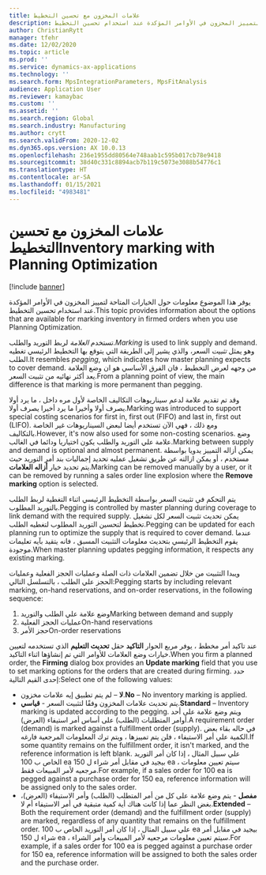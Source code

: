 ```yaml
---
title: علامات المخزون مع تحسين التخطيط
description: يوفر هذا الموضوع معلومات حول الخيارات المتاحة لتمييز المخزون في الأوامر المؤكدة عند استخدام تحسين التخطيط.
author: ChristianRytt
manager: tfehr
ms.date: 12/02/2020
ms.topic: article
ms.prod: ''
ms.service: dynamics-ax-applications
ms.technology: ''
ms.search.form: MpsIntegrationParameters, MpsFitAnalysis
audience: Application User
ms.reviewer: kamaybac
ms.custom: ''
ms.assetid: ''
ms.search.region: Global
ms.search.industry: Manufacturing
ms.author: crytt
ms.search.validFrom: 2020-12-02
ms.dyn365.ops.version: AX 10.0.13
ms.openlocfilehash: 236e1955dd80564e748aab1c595b017cb78e9418
ms.sourcegitcommit: 38d40c331c8894acb7b119c5073e3088b54776c1
ms.translationtype: HT
ms.contentlocale: ar-SA
ms.lasthandoff: 01/15/2021
ms.locfileid: "4983481"
---
```

# <a name="inventory-marking-with-planning-optimization"></a><span data-ttu-id="bf04b-103">علامات المخزون مع تحسين التخطيط</span><span class="sxs-lookup"><span data-stu-id="bf04b-103">Inventory marking with Planning Optimization</span></span>

[!include [banner](../../includes/banner.md)]

<span data-ttu-id="bf04b-104">يوفر هذا الموضوع معلومات حول الخيارات المتاحة لتمييز المخزون في الأوامر المؤكدة عند استخدام تحسين التخطيط.</span><span class="sxs-lookup"><span data-stu-id="bf04b-104">This topic provides information about the options that are available for marking inventory in firmed orders when you use Planning Optimization.</span></span>

<span data-ttu-id="bf04b-105">تستخدم *العلامة* لربط التوريد والطلب.</span><span class="sxs-lookup"><span data-stu-id="bf04b-105">*Marking* is used to link supply and demand.</span></span> <span data-ttu-id="bf04b-106">وهو يمثل *تثبيت* السعر، والذي يشير إلى الطريقة التي يتوقع بها التخطيط الرئيسي تغطيه الطلب.</span><span class="sxs-lookup"><span data-stu-id="bf04b-106">It resembles *pegging*, which indicates how master planning expects to cover demand.</span></span> <span data-ttu-id="bf04b-107">من وجهه لعرض التخطيط ، فان الفرق الأساسي هو ان وضع العلامة يعد أكثر نهائيه من تثبيت السعر.</span><span class="sxs-lookup"><span data-stu-id="bf04b-107">From a planning point of view, the main difference is that marking is more permanent than pegging.</span></span>

<span data-ttu-id="bf04b-108">وقد تم تقديم علامة لدعم سيناريوهات التكاليف الخاصة لأول مره داخل ، ما يرد أولا يصرف أولا وأخيرا ما يرد أخيرا يصرف أولا.</span><span class="sxs-lookup"><span data-stu-id="bf04b-108">Marking was introduced to support special costing scenarios for first in, first out (FIFO) and last in, first out (LIFO).</span></span> <span data-ttu-id="bf04b-109">ومع ذلك ، فهي الآن تستخدم أيضا لبعض السيناريوهات غير الخاصة بالتكاليف.</span><span class="sxs-lookup"><span data-stu-id="bf04b-109">However, it's now also used for some non-costing scenarios.</span></span> <span data-ttu-id="bf04b-110">وضع علامة علي التوريد والطلب يكون اختياريا ودائما في الغالب.</span><span class="sxs-lookup"><span data-stu-id="bf04b-110">Marking between supply and demand is optional and almost permanent.</span></span> <span data-ttu-id="bf04b-111">يمكن أزاله التمييز يدويا بواسطة مستخدم ، أو يمكن ازالته عن طريق تشغيل عمليه تحديد إجماليات بند أمر التوريد حيث يتم تحديد خيار **أزاله العلامات**.</span><span class="sxs-lookup"><span data-stu-id="bf04b-111">Marking can be removed manually by a user, or it can be removed by running a sales order line explosion where the **Remove marking** option is selected.</span></span>

<span data-ttu-id="bf04b-112">يتم التحكم في تثبيت السعر بواسطة التخطيط الرئيسي اثناء التغطية لربط الطلب بالتوريد المطلوب.</span><span class="sxs-lookup"><span data-stu-id="bf04b-112">Pegging is controlled by master planning during coverage to link demand with the required supply.</span></span> <span data-ttu-id="bf04b-113">يمكن تحديث تثبيت السعر لكل تشغيل تخطيط لتحسين التوريد المطلوب لتغطيه الطلب.</span><span class="sxs-lookup"><span data-stu-id="bf04b-113">Pegging can be updated for each planning run to optimize the supply that is required to cover demand.</span></span> <span data-ttu-id="bf04b-114">عندما يقوم التخطيط الرئيسي بتحديث معلومات التثبيت المسبق ، فانه يتقيد بآيه تعليمات موجودة.</span><span class="sxs-lookup"><span data-stu-id="bf04b-114">When master planning updates pegging information, it respects any existing marking.</span></span>

<span data-ttu-id="bf04b-115">ويبدا التثبيت من خلال تضمين العلامات ذات الصلة وعمليات الحجز الفعلية وعمليات الحجز علي الطلب ، بالتسلسل التالي:</span><span class="sxs-lookup"><span data-stu-id="bf04b-115">Pegging starts by including relevant marking, on-hand reservations, and on-order reservations, in the following sequence:</span></span>

1. <span data-ttu-id="bf04b-116">وضع علامة علي الطلب والتوريد</span><span class="sxs-lookup"><span data-stu-id="bf04b-116">Marking between demand and supply</span></span>
1. <span data-ttu-id="bf04b-117">عمليات الحجز الفعلية</span><span class="sxs-lookup"><span data-stu-id="bf04b-117">On-hand reservations</span></span>
1. <span data-ttu-id="bf04b-118">حجز الأمر</span><span class="sxs-lookup"><span data-stu-id="bf04b-118">On-order reservations</span></span>

<span data-ttu-id="bf04b-119">عند تاكيد أمر مخطط ، يوفر مربع الحوار **التاكيد** حقل **تحديث التعليم** الذي تستخدمه لتعيين خيارات وضع العلامات للأوامر التي تم إنشاؤها اثناء التاكيد.</span><span class="sxs-lookup"><span data-stu-id="bf04b-119">When you firm a planned order, the **Firming** dialog box provides an **Update marking** field that you use to set marking options for the orders that are created during firming.</span></span> <span data-ttu-id="bf04b-120">حدد إحدى القيم التالية:</span><span class="sxs-lookup"><span data-stu-id="bf04b-120">Select one of the following values:</span></span>

- <span data-ttu-id="bf04b-121">**لا** – لم يتم تطبيق إيه علامات مخزون.</span><span class="sxs-lookup"><span data-stu-id="bf04b-121">**No** – No inventory marking is applied.</span></span>
- <span data-ttu-id="bf04b-122">‎**قياسي‎** - يتم تحديث علامات المخزون وفقًا لتثبيت السعر.</span><span class="sxs-lookup"><span data-stu-id="bf04b-122">**Standard** – Inventory marking is updated according to the pegging.</span></span> <span data-ttu-id="bf04b-123">ويتم وضع علامة على أحد أوامر المتطلبات (الطلب) على أساس أمر استيفاء (العرض).</span><span class="sxs-lookup"><span data-stu-id="bf04b-123">A requirement order (demand) is marked against a fulfillment order (supply).</span></span> <span data-ttu-id="bf04b-124">في حاله بقاء بعض الكمية علي أمر الاستيفاء ، فلن يتم تمييزها ، ويتم ترك المعلومات المرجعية فارغه.</span><span class="sxs-lookup"><span data-stu-id="bf04b-124">If some quantity remains on the fulfillment order, it isn't marked, and the reference information is left blank.</span></span> <span data-ttu-id="bf04b-125">علي سبيل المثال ، إذا كان أمر التوريد الخاص ب 100 ea بيجيد في مقابل أمر شراء ل 150 ea ، سيتم تعيين معلومات مرجعيه لأمر المبيعات فقط.</span><span class="sxs-lookup"><span data-stu-id="bf04b-125">For example, if a sales order for 100 ea is pegged against a purchase order for 150 ea, reference information will be assigned only to the sales order.</span></span>
- <span data-ttu-id="bf04b-126">**مفصل** - يتم وضع علامة على كل من أمر المتطلب (الطلب) وأمر الاستيفاء (العرض)، بغض النظر عما إذا كانت هناك أية كمية متبقية في أمر الاستيفاء أم لا.</span><span class="sxs-lookup"><span data-stu-id="bf04b-126">**Extended** – Both the requirement order (demand) and the fulfillment order (supply) are marked, regardless of any quantity that remains on the fulfillment order.</span></span> <span data-ttu-id="bf04b-127">علي سبيل المثال ، إذا كان أمر التوريد الخاص ب 100 ea بيجيد في مقابل أمر شراء ل 150 ea ، سيتم تعيين معلومات مرجعيه لأمر المبيعات وأمر الشراء.</span><span class="sxs-lookup"><span data-stu-id="bf04b-127">For example, if a sales order for 100 ea is pegged against a purchase order for 150 ea, reference information will be assigned to both the sales order and the purchase order.</span></span>
